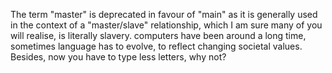 The term "master" is deprecated in favour of "main" as it is generally used in the context of a "master/slave" relationship, which I am sure many of you will realise, is literally slavery. computers have been around a long time, sometimes language has to evolve, to reflect changing societal values. Besides, now you have to type less letters, why not?